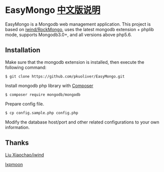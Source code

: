# EasyMongo [中文版说明](./README_CN.md)
EasyMongo is a Mongodb web management application. This project is based on [iwind/RockMongo](https://github.com/iwind/rockmongo), uses the latest mongodb extension + phplib mode, supports Mongodb3.0+, and all versions above php5.6.

## Installation
Make sure that the mongodb extension is installed, then execute the following command:
~~~
$ git clone https://github.com/pkuoliver/EasyMongo.git
~~~
Install mongodb php library with [Composer](https://getcomposer.org/)
~~~
$ composer require mongodb/mongodb
~~~
Prepare config file.
~~~
$ cp config.sample.php config.php
~~~
Modify the database host/port and other related configurations to your own information.

## Thanks
[Liu Xiaochao/iwind](https://github.com/iwind)

[lxpmoon](https://github.com/lxpmoon)